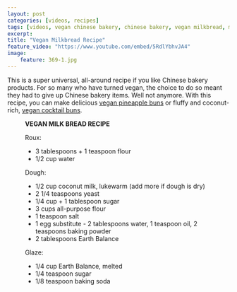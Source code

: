 ```yaml
---
layout: post
categories: [videos, recipes]
tags: [videos, vegan chinese bakery, chinese bakery, vegan milkbread, milkbread, taizhong]
excerpt:
title: "Vegan Milkbread Recipe"
feature_video: "https://www.youtube.com/embed/5RdlYbhvJA4" 
image:
    feature: 369-1.jpg
---
```


This is a super universal, all-around recipe if you like Chinese bakery products.  For so many who have turned vegan, the choice to do so meant they had to give up Chinese bakery items.  Well not anymore.  With this recipe, you can make delicious [vegan pineapple buns](https://www.youtube.com/watch?v=2fL8owA3wH8&t=7s) or fluffy and coconut-rich, [vegan cocktail buns](https://www.youtube.com/watch?v=HY173Qk_7aQ&t=15s).


<figure class="ingredients" markdown="1">

__VEGAN MILK BREAD RECIPE__

Roux:

- 3 tablespoons + 1 teaspoon flour
- 1/2 cup water

Dough:

- 1/2 cup coconut milk, lukewarm (add more if dough is dry)
- 2 1/4 teaspoons yeast
- 1/4 cup + 1 tablespoon sugar
- 3 cups all-purpose flour
- 1 teaspoon salt
- 1 egg substitute - 2 tablespoons water, 1 teaspoon oil, 2 teaspoons baking powder
- 2 tablespoons Earth Balance

Glaze:

- 1/4 cup Earth Balance, melted
- 1/4 teaspoon sugar
- 1/8 teaspoon baking soda



</figure>



